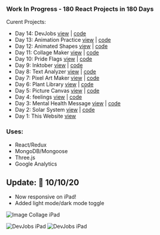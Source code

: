 ### Work In Progress - 180 React Projects in 180 Days 
Curent Projects: 
- Day 14: DevJobs [view](http://kathleenwang180projects.surge.sh/day/14) | [code](https://github.com/kathleenfwang/180-React-Projects/blob/master/src/pages/Day16.js)
- Day 13: Animation Practice [view](http://kathleenwang180projects.surge.sh/day/13)  | [code](https://github.com/kathleenfwang/180-React-Projects/blob/master/src/pages/Day14.js)
- Day 12: Animated Shapes [view](http://kathleenwang180projects.surge.sh/day/12)  | [code](https://github.com/kathleenfwang/180-React-Projects/blob/master/src/pages/Day13.js)
- Day 11: Collage Maker [view](http://kathleenwang180projects.surge.sh/day/11) | [code](https://github.com/kathleenfwang/180-React-Projects/blob/master/src/pages/Day11.js)
- Day 10: Pride Flags [view](http://kathleenwang180projects.surge.sh/day/10) | [code](https://github.com/kathleenfwang/180-React-Projects/blob/master/src/pages/Day10.js)
- Day 9: Inktober [view](http://kathleenwang180projects.surge.sh/day/9) | [code](https://github.com/kathleenfwang/180-React-Projects/blob/master/src/pages/Day9.js)
- Day 8: Text Analyzer [view](http://kathleenwang180projects.surge.sh/day/8) | [code](https://github.com/kathleenfwang/180-React-Projects/blob/master/src/pages/Day8.js)
- Day 7: Pixel Art Maker [view](http://kathleenwang180projects.surge.sh/day/7) | [code](https://github.com/kathleenfwang/180-React-Projects/blob/master/src/pages/Day7.js)
- Day 6: Plant Library [view](http://kathleenwang180projects.surge.sh/day/6) | [code](https://github.com/kathleenfwang/180-React-Projects/blob/master/src/pages/Day6.js)
- Day 5: Picture Canvas [view](http://kathleenwang180projects.surge.sh/day/5) | [code](https://github.com/kathleenfwang/180-React-Projects/blob/master/src/pages/Day5.js)
- Day 4: feelings [view](http://kathleenwang180projects.surge.sh/day/4) | [code](https://github.com/kathleenfwang/180-React-Projects/blob/master/src/pages/Day4.js)
- Day 3: Mental Health Message [view](http://kathleenwang180projects.surge.sh/day/3) | [code](https://github.com/kathleenfwang/180-React-Projects/blob/master/src/pages/Day3.js)
- Day 2: Solar System [view](http://kathleenwang180projects.surge.sh/day/2) | [code](https://github.com/kathleenfwang/180-React-Projects/blob/master/src/pages/Day2.js)
- Day 1: This Website [view](kathleenwang180projects.surge.sh/)
### Uses: 
- React/Redux 
- MongoDB/Mongoose 
- Three.js 
- Google Analytics
## Update: 🎉 10/10/20
* Now responsive on iPad!
* Added light mode/dark mode toggle

![Image Collage iPad](https://media.discordapp.net/attachments/701277128951595030/765401705256058910/image.png?width=338&height=400)

![DevJobs iPad](https://media.discordapp.net/attachments/701277128951595032/770101649820614676/unknown.png?width=338&height=440)
![DevJobs iPad](https://media.discordapp.net/attachments/701277128951595032/770101800288124948/unknown.png?width=338&height=440)

 
